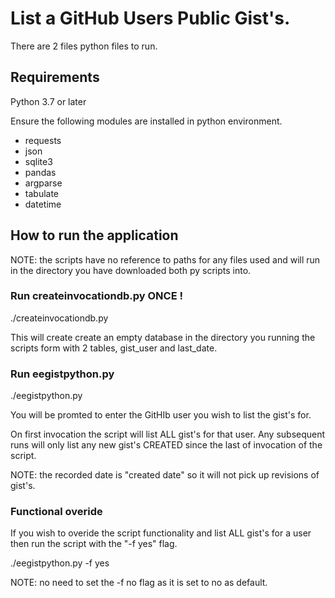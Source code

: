 # List a GitHub Users Public Gist's.

There are 2 files python files to run.
## Requirements

Python 3.7 or later

Ensure the following modules are installed in python environment.

- requests
- json
- sqlite3
- pandas
- argparse
- tabulate
- datetime

## How to run the application

NOTE: the scripts have no reference to paths for any files used and will run in the directory you have downloaded both py scripts into.
### Run createinvocationdb.py ONCE !

./createinvocationdb.py

This will create create an empty database in the directory you running the scripts form with 2 tables, gist_user and last_date.

### Run eegistpython.py 

./eegistpython.py

You will be promted to enter the GitHIb user you wish to list the gist's for.

On first invocation the script will list ALL gist's for that user. Any subsequent runs will only list any new gist's CREATED since the last of invocation of the script. 

NOTE: the recorded date is "created date" so it will not pick up revisions of gist's.


### Functional overide

If you wish to overide the script functionality and list ALL gist's for a user then run the script with the "-f yes" flag. 

./eegistpython.py -f yes

NOTE: no need to set the -f no flag as it is set to no as default.